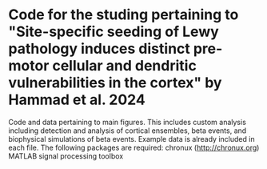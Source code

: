 # Code for the studing pertaining to "Site-specific seeding of Lewy pathology induces distinct pre-motor cellular and dendritic vulnerabilities in the cortex" by Hammad et al. 2024
Code and data pertaining to main figures. This includes custom analysis including detection and analysis of cortical ensembles, beta events, and biophysical simulations of beta events. 
Example data is already included in each file. 
The following packages are required:
chronux (http://chronux.org)
MATLAB signal processing toolbox
